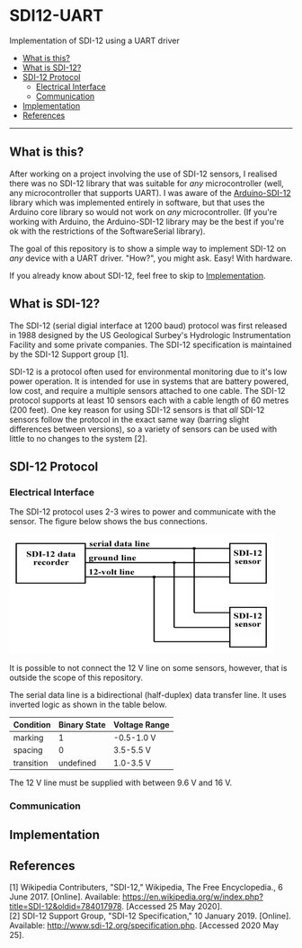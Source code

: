 # SDI12-UART

Implementation of SDI-12 using a UART driver

- [What is this?](#what-is-this)
- [What is SDI-12?](#what-is-sdi-12)
- [SDI-12 Protocol](#sdi-12-protocol)
  * [Electrical Interface](#electrical-interface)
  * [Communication](#communication)
- [Implementation](#implementation)
- [References](#references)

---

## What is this?

After working on a project involving the use of SDI-12 sensors, I realised there was no SDI-12 library that was suitable for *any* microcontroller (well, any microcontroller that supports UART).
I was aware of the [Arduino-SDI-12](https://github.com/EnviroDIY/Arduino-SDI-12) library which was implemented entirely in software, but that uses the Arduino core library so would not work on *any* microcontroller.
(If you're working with Arduino, the Arduino-SDI-12 library may be the best if you're ok with the restrictions of the SoftwareSerial library).

The goal of this repository is to show a simple way to implement SDI-12 on *any* device with a UART driver.
"How?", you might ask.
Easy!
With hardware.

If you already know about SDI-12, feel free to skip to [Implementation](#implementation).

## What is SDI-12?

The SDI-12 (serial digial interface at 1200 baud) protocol was first released in 1988 designed by the US Geological Surbey's Hydrologic Instrumentation Facility and some private companies.
The SDI-12 specification is maintained by the SDI-12 Support group [1].

SDI-12 is a protocol often used for environmental monitoring due to it's low power operation.
It is intended for use in systems that are battery powered, low cost, and require a multiple sensors attached to one cable.
The SDI-12 protocol supports at least 10 sensors each with a cable length of 60 metres (200 feet).
One key reason for using SDI-12 sensors is that *all* SDI-12 sensors follow the protocol in the exact same way (barring slight differences between versions), so a variety of sensors can be used with little to no changes to the system [2].

## SDI-12 Protocol

### Electrical Interface

The SDI-12 protocol uses 2-3 wires to power and communicate with the sensor.
The figure below shows the bus connections.

![SDI-12 bus](img/sdi12-bus.png)

It is possible to not connect the 12 V line on some sensors, however, that is outside the scope of this repository.

The serial data line is a bidirectional (half-duplex) data transfer line.
It uses inverted logic as shown in the table below.

| Condition | Binary State | Voltage Range |
| --- | --- | --- |
| marking | 1 | -0.5-1.0 V |
| spacing | 0 | 3.5-5.5 V |
| transition | undefined | 1.0-3.5 V |

The 12 V line must be supplied with between 9.6 V and 16 V.

### Communication

## Implementation

## References

[1] Wikipedia Contributers, "SDI-12," Wikipedia, The Free Encyclopedia., 6 June 2017. [Online]. Available: https://en.wikipedia.org/w/index.php?title=SDI-12&oldid=784017978. [Accessed 25 May 2020].  
[2] SDI-12 Support Group, "SDI-12 Specification," 10 January 2019. [Online]. Available: http://www.sdi-12.org/specification.php. [Accessed 2020 May 25].